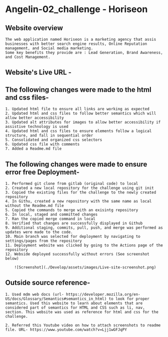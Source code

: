 # Angelin-02_challenge - Horiseon

## Website overview
    The web application named Horiseon is a marketing agency that assis businesses with better search engine results, Online Reputation management, and Social media marketing.
    Some key benefits they provide are : Lead Generation, Brand Awareness, and Cost Management.

## Website's Live URL - 
    

## The following changes were made to the html and css files-

    1. Updated html file to ensure all links are working as expected
    2. Updated html and css files to follow better semantics which will allow better accessibility
    3. Updated alt attributes for images to allow better accessibility if assistive technology is used
    4. Updated html and css files to ensure elements follow a logical structure, and fall in sequential order
    5. Consolidated and organized css selectors
    6. Updated css file with comments
    7. Added a Readme.md file


## The following changes were made to ensure error free Deployment-

    1. Performed git clone from gitlab (original code) to local
    2. Created a new local repository for the challenge using git init
    3. Copied the existing files for the challenge to the newly created repository
    4. In Githu, created a new repository with the same name as local without the Readme.md file
    5. Copied the commands to merge with an exisintg repository
    6. In local, staged and committed changes
    7. Ran the copied merge command in local
    8. Verified that changes are successfully displayed in Github
    9. Additional staging, commits, pull, push, and merge was performed as updates were made to the code.
    10. Main branch was selected for deployment by navigating to settings/pages from the repository
    11. Deployment website was clicked by going to the Actions page of the repository
    12. Webside deployed successfully without errors (See screenshot below)

        ![Screenshot](./Develop/assets/images/Live-site-screenshot.png)



## Outside source reference-

    1. Used mdm web docs (url- https://developer.mozilla.org/en-US/docs/Glossary/Semantics#semantics_in_html) to look for proper semantics. Used this website to learn about elements that are considered part of semantics for HTML and CSS such as li, nav, section. This website was used as reference for html and css for the challenge.

    2. Referred this Youtube video on how to attach screenshots to readme file. URL- https://www.youtube.com/watch?v=Ljj1wGFJqPY
